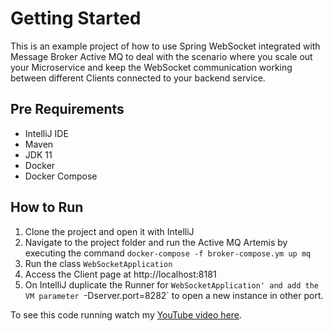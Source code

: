 # Getting Started

This is an example project of how to use Spring WebSocket integrated with Message Broker Active MQ to deal with the scenario where you scale out your Microservice and keep the WebSocket communication working between different Clients connected to your backend service.

## Pre Requirements
- IntelliJ IDE
- Maven
- JDK 11
- Docker
- Docker Compose

## How to Run

1. Clone the project and open it with IntelliJ
2. Navigate to the project folder and run the Active MQ Artemis by executing the command `docker-compose -f broker-compose.ym up mq`
3. Run the class `WebSocketApplication`
4. Access the Client page at http://localhost:8181
5. On IntelliJ duplicate the Runner for `WebSocketApplication' and add the VM parameter `-Dserver.port=8282` to open a new instance in other port.

To see this code running watch my [YouTube video here](https://youtu.be/pj0zVBOUd58).


